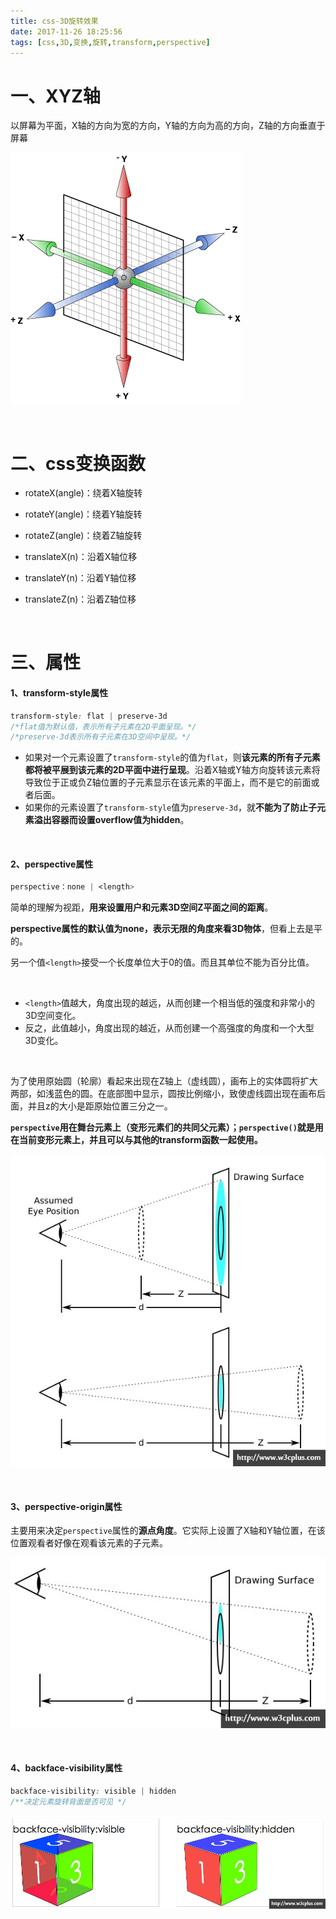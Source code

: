 ```yaml
---
title: css-3D旋转效果
date: 2017-11-26 18:25:56
tags: [css,3D,变换,旋转,transform,perspective]
---
```


# 一、XYZ轴

以屏幕为平面，X轴的方向为宽的方向，Y轴的方向为高的方向，Z轴的方向垂直于屏幕

![](css-3D旋转效果\3d_axes.png)

<br/>

<!--more-->

# 二、css变换函数

- rotateX(angle)：绕着X轴旋转 

- rotateY(angle)：绕着Y轴旋转 

- rotateZ(angle)：绕着Z轴旋转 

- translateX(n)：沿着X轴位移 

- translateY(n)：沿着Y轴位移 

- translateZ(n)：沿着Z轴位移

<br/>

# 三、属性

#### 1、transform-style属性 

```css
transform-style: flat | preserve-3d
/*flat值为默认值，表示所有子元素在2D平面呈现。*/
/*preserve-3d表示所有子元素在3D空间中呈现。*/
```

- 如果对一个元素设置了`transform-style`的值为`flat`，则**该元素的所有子元素都将被平展到该元素的2D平面中进行呈现**。沿着X轴或Y轴方向旋转该元素将导致位于正或负Z轴位置的子元素显示在该元素的平面上，而不是它的前面或者后面。 
- 如果你的元素设置了`transform-style`值为`preserve-3d`，就**不能为了防止子元素溢出容器而设置overflow值为hidden**。

<br/>

#### 2、perspective属性 

```css
perspective：none | <length>
```

简单的理解为视距，**用来设置用户和元素3D空间Z平面之间的距离**。

**perspective属性的默认值为none，表示无限的角度来看3D物体**，但看上去是平的。

另一个值`<length>`接受一个长度单位大于0的值。而且其单位不能为百分比值。

<br/>

- `<length>`值越大，角度出现的越远，从而创建一个相当低的强度和非常小的3D空间变化。
- 反之，此值越小，角度出现的越近，从而创建一个高强度的角度和一个大型3D变化。 

<br/>

为了使用原始圆（轮廓）看起来出现在Z轴上（虚线圆），画布上的实体圆将扩大两部，如浅蓝色的圆。在底部图中显示，圆按比例缩小，致使虚线圆出现在画布后面，并且z的大小是距原始位置三分之一。 

**`perspective`用在舞台元素上（变形元素们的共同父元素）；`perspective()`就是用在当前变形元素上，并且可以与其他的transform函数一起使用。**

![](css-3D旋转效果\transform-21.jpg)

<br/>

#### 3、perspective-origin属性 

主要用来决定`perspective`属性的**源点角度**。它实际上设置了X轴和Y轴位置，在该位置观看者好像在观看该元素的子元素。 

![](css-3D旋转效果\transform-24.jpg)

<br/>

#### 4、backface-visibility属性 

```css
backface-visibility: visible | hidden
/**决定元素旋转背面是否可见 */
```

![](css-3D旋转效果\transform-28.jpg)

